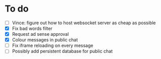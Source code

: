 # To do

- [ ] Vince: figure out how to host websocket server as cheap as possible
- [x] Fix bad words filter
- [x] Request ad sense approval
- [x] Colour messages in public chat
- [ ] Fix iframe reloading on every message
- [ ] Possibly add persistent database for public chat